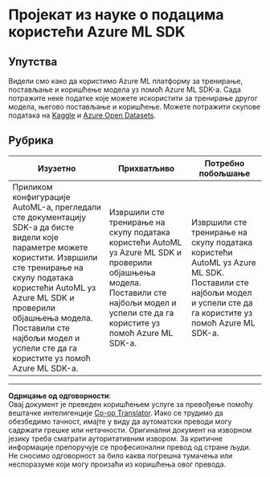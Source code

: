 <!--
CO_OP_TRANSLATOR_METADATA:
{
  "original_hash": "386efdbc19786951341f6956247ee990",
  "translation_date": "2025-08-30T17:59:04+00:00",
  "source_file": "5-Data-Science-In-Cloud/19-Azure/assignment.md",
  "language_code": "sr"
}
-->
# Пројекат из науке о подацима користећи Azure ML SDK

## Упутства

Видели смо како да користимо Azure ML платформу за тренирање, постављање и коришћење модела уз помоћ Azure ML SDK-а. Сада потражите неке податке које можете искористити за тренирање другог модела, његово постављање и коришћење. Можете потражити скупове података на [Kaggle](https://kaggle.com) и [Azure Open Datasets](https://azure.microsoft.com/services/open-datasets/catalog?WT.mc_id=academic-77958-bethanycheum&ocid=AID3041109).

## Рубрика

| Изузетно | Прихватљиво | Потребно побољшање |
|----------|-------------|--------------------|
|Приликом конфигурације AutoML-а, прегледали сте документацију SDK-а да бисте видели које параметре можете користити. Извршили сте тренирање на скупу података користећи AutoML уз Azure ML SDK и проверили објашњења модела. Поставили сте најбољи модел и успели сте да га користите уз помоћ Azure ML SDK-а. | Извршили сте тренирање на скупу података користећи AutoML уз Azure ML SDK и проверили објашњења модела. Поставили сте најбољи модел и успели сте да га користите уз помоћ Azure ML SDK-а. | Извршили сте тренирање на скупу података користећи AutoML уз Azure ML SDK. Поставили сте најбољи модел и успели сте да га користите уз помоћ Azure ML SDK-а. |

---

**Одрицање од одговорности**:  
Овај документ је преведен коришћењем услуге за превођење помоћу вештачке интелигенције [Co-op Translator](https://github.com/Azure/co-op-translator). Иако се трудимо да обезбедимо тачност, имајте у виду да аутоматски преводи могу садржати грешке или нетачности. Оригинални документ на изворном језику треба сматрати ауторитативним извором. За критичне информације препоручује се професионални превод од стране људи. Не сносимо одговорност за било каква погрешна тумачења или неспоразуме који могу произаћи из коришћења овог превода.